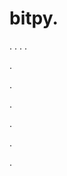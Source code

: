 # bitpy.
.
.
.
.












.






















































.
























.



























.

















































































.































































.
















































































